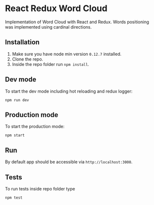 # React Redux Word Cloud
Implementation of Word Cloud with React and Redux.
Words positioning was implemented using cardinal directions.

## Installation
1. Make sure you have node min version `0.12.7` installed.
2. Clone the repo.
3. Inside the repo folder run `npm install`.

## Dev mode
To start the dev mode including hot reloading and redux logger:

`npm run dev`

## Production mode
To start the production mode:

`npm start`

## Run
By default app should be accessible via `http://localhost:3000`.

## Tests
To run tests inside repo folder type

`npm test`
